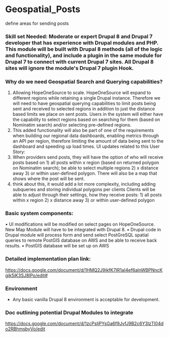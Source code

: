 # Geospatial_Posts
define areas for sending posts

### Skill set Needed: Moderate or expert Drupal 8 and Drupal 7 developer that has experience with Drupal modules and PHP. This module will be built with Drupal 8 methods (all of the logic and functionality), and include a plugin in the same module for Drupal 7 to connect with current Drupal 7 sites. All Drupal 8 sites will ignore the module's Drupal 7 plugin Hook.

### Why do we need Geospatial Search and Querying capabilities?
1.	Allowing HopeOneSource to scale. HopeOneSource will expand to different regions while retaining a single Drupal instance. Therefore we will need to have geospatial querying capabilities to limit posts being sent and received to selected regions in addition to just the distance based limits we place on sent posts. Users in the system will either have the capability to select regions based on searching for them (based on Nominatim search) and/or selecting pre-defined regions.
2.	This added functionality will also be part of one of the requirements when building our regional data dashboards, enabling metrics through an API per region, therefore limiting the amount of data being sent to the dashboard and speeding up load times. UI updates related to this User Story:
1.	When providers send posts, they will have the option of who will receive posts based on 1) all posts within x region (based on returned polygon on Nominatim search); be able to select multiple regions 2) x distance away 3) or within user-defined polygon. There will also be a map that shows where the post will be sent.
2.	think about this, it would add a lot more complexity, including adding subqueries and storing individual polygons per clients Clients will be able to adjust through their settings, how they receive posts: 1) all posts within x region 2) x distance away 3) or within user-defined polygon

### Basic system components:
•	UI modifications will be modified on select pages on HopeOneSource. New Map Module will have to be integrated with Drupal 8.
•	Drupal code in Drupal module will process form and send select PostGreSQL spatial queries to remote PostGIS database on AWS and be able to receive back results.
•	PostGIS database will be set up on AWS 

### Detailed implementation plan link:
https://docs.google.com/document/d/1HMQ2J9ikfK7IR1aI4ef6alnWBPNncKgik5iK3SJ8lPo/edit#

### Environment
* Any basic vanilla Drupal 8 environment is acceptable for development. 

### Doc outlining potential Drupal Modules to integrate
https://docs.google.com/document/d/1zcPsljPYsGa6f9JvfJ9B2c6Y3lzTl04do2RBhmsbyVo/edit
